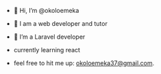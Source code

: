 - 👋 Hi, I’m @okoloemeka
- 👀 I am a web developer and tutor 
- 🌱 I’m a Laravel developer 

- currently learning react
- feel free to hit me up: okoloemeka37@gmail.com.

<!---
okoloemeka37/okoloemeka37 is a ✨ special ✨ repository because its `README.md` (this file) appears on your GitHub profile.
You can click the Preview link to take a look at your changes.
--->
